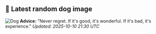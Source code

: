 ## 🐶 Latest random dog image
![Dog](https://images.dog.ceo/breeds/ridgeback-rhodesian/n02087394_8630.jpg)
**Advice:** "Never regret. If it's good, it's wonderful. If it's bad, it's experience."
*Updated: 2025-10-10 21:30 UTC*

